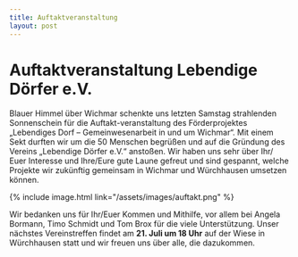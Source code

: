 ```yaml
---
title: Auftaktveranstaltung
layout: post
---
```


# Auftaktveranstaltung Lebendige Dörfer e.V.

Blauer Himmel über Wichmar schenkte uns letzten Samstag strahlenden Sonnenschein für die Auftakt-veranstaltung des Förderprojektes „Lebendiges Dorf – Gemeinwesenarbeit in und um Wichmar“. Mit einem Sekt durften wir um die 50 Menschen begrüßen und auf die Gründung des Vereins „Lebendige Dörfer e.V.“ anstoßen. 
Wir haben uns sehr über Ihr/ Euer Interesse und Ihre/Eure gute Laune gefreut und sind gespannt, welche Projekte wir zukünftig gemeinsam in Wichmar und Würchhausen umsetzen können.

{% include image.html link="/assets/images/auftakt.png" %}

Wir bedanken uns für Ihr/Euer Kommen und Mithilfe, vor allem bei Angela Bormann, Timo Schmidt und Tom Brox für die viele Unterstützung. Unser nächstes Vereinstreffen findet am **21. Juli um 18 Uhr** auf der Wiese in Würchhausen statt und wir freuen uns über alle, die dazukommen.